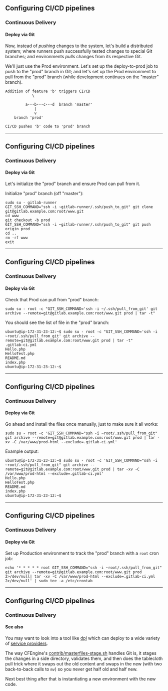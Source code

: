## Configuring CI/CD pipelines
### Continuous Delivery
#### Deploy via Git

Now, instead of _pushing_ changes to the system,
let's build a distributed system; where runners push successfully
tested changes to special Git branches; and environments
_pulls_ changes from its respective Git.

We'll just use the Prod environment. Let's set up the deploy-to-prod
job to push to the "prod" branch in Git; and let's set up the Prod
environment to pull from the "prod" branch (while development continues
on the "master" branch).

```text 
Addition of feature 'b' triggers CI/CD 
            \

         a---b---c---d  branch 'master'
             |
             v
    branch 'prod' 

CI/CD pushes 'b' code to 'prod' branch

```
--- 
## Configuring CI/CD pipelines
### Continuous Delivery
#### Deploy via Git

Let's initialize the "prod" branch and ensure Prod can pull from it.

Initialize "prod" branch (off "master"):

```console
sudo su - gitlab-runner
GIT_SSH_COMMAND="ssh -i ~gitlab-runner/.ssh/push_to_git" git clone git@gitlab.example.com:root/www.git 
cd www
git checkout -b prod
GIT_SSH_COMMAND="ssh -i ~gitlab-runner/.ssh/push_to_git" git push origin prod   
cd ..
rm -rf www
exit
```
--- 
## Configuring CI/CD pipelines
### Continuous Delivery
#### Deploy via Git
Check that Prod can pull from "prod" branch:

```console
sudo su - root -c "GIT_SSH_COMMAND='ssh -i ~/.ssh/pull_from_git' git archive --remote=git@gitlab.example.com:root/www.git prod | tar -t"
```
You should see the list of file in the "prod" branch:

```shell_session
ubuntu@ip-172-31-23-12:~$ sudo su - root -c "GIT_SSH_COMMAND='ssh -i ~root/.ssh/pull_from_git' git archive --remote=git@gitlab.example.com:root/www.git prod | tar -t"
.gitlab-ci.yml
Hello.php
HelloTest.php
README.md
index.php
ubuntu@ip-172-31-23-12:~$
```
--- 
## Configuring CI/CD pipelines
### Continuous Delivery
#### Deploy via Git

Go ahead and install the files once manually, just to make sure it all works:


```console
sudo su - root -c 'GIT_SSH_COMMAND="ssh -i ~root/.ssh/pull_from_git" git archive --remote=git@gitlab.example.com:root/www.git prod | tar -xv -C /var/www/prod-html --exclude=.gitlab-ci.yml'
```

Example output:

```shell_session
ubuntu@ip-172-31-23-12:~$ sudo su - root -c 'GIT_SSH_COMMAND="ssh -i ~root/.ssh/pull_from_git" git archive --remote=git@gitlab.example.com:root/www.git prod | tar -xv -C /var/www/prod-html --exclude=.gitlab-ci.yml'
Hello.php
HelloTest.php
README.md
index.php
ubuntu@ip-172-31-23-12:~$
```

--- 
## Configuring CI/CD pipelines
### Continuous Delivery
#### Deploy via Git

Set up Production environment to track the "prod" branch with a `root` cron job:

```console 
echo '* * * * * root GIT_SSH_COMMAND="ssh -i ~root/.ssh/pull_from_git" git archive --remote=git@gitlab.example.com:root/www.git prod 2>/dev/null| tar -xv -C /var/www/prod-html --exclude=.gitlab-ci.yml 2>/dev/null' | sudo tee -a /etc/crontab
```
---
## Configuring CI/CD pipelines
### Continuous Delivery
#### See also

You may want to look into a tool like
[dpl](https://docs.gitlab.com/ce/ci/examples/deployment/README.html)
which can deploy to a wide variety of [service
providers](https://github.com/travis-ci/dpl#supported-providers).

The way CFEngine's [contrib/masterfiles-stage.sh](https://github.com/cfengine/core/tree/master/contrib/masterfiles-stage) handles Git is, it stages the changes in a side directory, validates them, and then does the tablecloth pull trick where it swaps out the old content and swaps in the new (with two back-to-back calls to `mv`) so you never get half old and half new.

Next best thing after that is instantiating a new environment with the new code.
